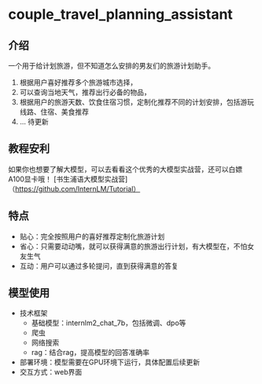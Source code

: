 # couple_travel_planning_assistant
## 介绍
一个用于给计划旅游，但不知道怎么安排的男友们的旅游计划助手。
1. 根据用户喜好推荐多个旅游城市选择，
2. 可以查询当地天气，推荐出行必备的物品，
3. 根据用户的旅游天数、饮食住宿习惯，定制化推荐不同的计划安排，包括游玩线路、住宿、美食推荐
4. ... 待更新
## 教程安利
如果你也想要了解大模型，可以去看看这个优秀的大模型实战营，还可以白嫖A100显卡哦！ [书生浦语大模型实战营]（https://github.com/InternLM/Tutorial）
## 特点
- 贴心：完全按照用户的喜好推荐定制化旅游计划
- 省心：只需要动动嘴，就可以获得满意的旅游出行计划，有大模型在，不怕女友生气
- 互动：用户可以通过多轮提问，直到获得满意的答复
## 模型使用
- 技术框架
    - 基础模型：internlm2_chat_7b，包括微调、dpo等
    - 爬虫
    - 网络搜索
    -  rag：结合rag，提高模型的回答准确率
-  部署环境：模型需要在GPU环境下运行，具体配置后续更新
-  交互方式：web界面
